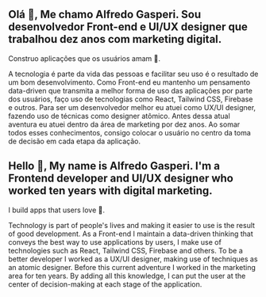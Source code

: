 ## Olá 👋, Me chamo Alfredo Gasperi. Sou desenvolvedor Front-end e UI/UX designer que trabalhou dez anos com marketing digital.

Construo aplicações que os usuários amam 💜.

A tecnologia é parte da vida das pessoas e facilitar seu uso é o resultado de um bom desenvolvimento. Como Front-end eu mantenho um pensamento data-driven que transmita a melhor forma de uso das aplicações por parte dos usuários, faço uso de tecnologias como React, Tailwind CSS, Firebase e outros. Para ser um desenvolvedor melhor eu atuei como UX/UI designer, fazendo uso de técnicas como designer atômico. Antes dessa atual aventura eu atuei dentro da área de marketing por dez anos. Ao somar todos esses conhecimentos, consigo colocar o usuário no centro da toma de decisão em cada etapa da aplicação.

## Hello 👋, My name is Alfredo Gasperi. I'm a Frontend developer and UI/UX designer who worked ten years with digital marketing.

I build apps that users love 💜.

Technology is part of people's lives and making it easier to use is the result of good development. As a Front-end I maintain a data-driven thinking that conveys the best way to use applications by users, I make use of technologies such as React, Tailwind CSS, Firebase and others. To be a better developer I worked as a UX/UI designer, making use of techniques as an atomic designer. Before this current adventure I worked in the marketing area for ten years. By adding all this knowledge, I can put the user at the center of decision-making at each stage of the application.
